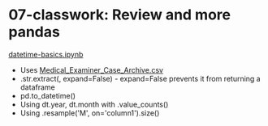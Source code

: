 # 07-classwork: Review and more pandas
[datetime-basics.ipynb](https://github.com/ilenapeng/foundations/blob/main/07-classwork/datetime-basics.ipynb)
* Uses [Medical_Examiner_Case_Archive.csv](https://github.com/ilenapeng/foundations/blob/main/07-classwork/Medical_Examiner_Case_Archive.csv)
* .str.extract(, expand=False) - expand=False prevents it from returning a dataframe
* pd.to_datetime() 
* Using dt.year, dt.month with .value_counts() 
* Using .resample('M', on='column1').size()
